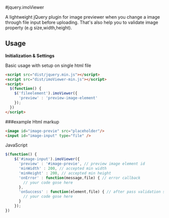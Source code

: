 #jquery.imoViewer

A lightweight jQuery plugin for image previewer when you change a image through file input before uploading. That's also help you to validate image property (e.g size,width,height).

Usage
-
**Initialization & Settings**

Basic usage with setup on single html file
```html
<script src="dist/jquery.min.js"></script>
<script src="dist/imoViewer-min.js"></script>
<script>
  $(function() {
    $('fileelement').imoViewer({
      'preview' : 'preview-image-element'
    });
  })
</script>
```
###example
Html markup
```html
<image id="image-previe" src="placeholder"/>
<input id="image-input" type="file" />
```
JavaScript

```javascript
$(function() {
    $('#image-input').imoViewer({
      'preview' : '#image-previe', // preview image element id
      'minWidth' : 200, // accepted min width
      'minHeight' : 200, // accepted min height
      'onError' : function(message,file) { // error callback
        // your code gose here
      },
      'onSuccess' : function(element,file) { // after pass validation successfully show image callback
        // your code gose here
      }
    });
})
```

